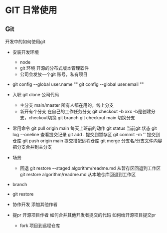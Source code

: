 # GIT 日常使用



## Git
开发中的如何使用git


- 安装开发环境
    - node
    - git 环境  开源的分布式版本管理软件
    - 公司会发放一个git 账号，私有项目

- git config --global user.name ""
    git config --global user.email ""
- 入职 git clone 公司代码
    - 主分支 main/master
        所有人都在用的，线上分支
    - 新开有个分支
    在自己的工作任务分支
    git checkout -b xxx  -b是创建分支，checkout切换
    git branch 
    git checkout main  切换分支
- 常用命令
    git pull origin main 每天上班前的动作
    git status  当前git 状态
    git log --oneline 查看提交记录
    git add . 提交到暂存区
    git commit -m '' 提交到仓库
    git push origin main  提交搭配远程仓库
    git merge 分支名/分支文件内容 把分支合并到主分支



- 场景
    - 回退
    git restore --staged algorithm/readme.md   从暂存区回退到工作区
    git restore algorithm/readme.md  从本地仓库回退到工作区

- branch
- git restore
- 协作开发
    添加其他作者
- 提pr
    开源项目作者 如何合并其他开发者提交的代码
    如何给开源项目提交pr

    - fork 项目到远程仓库
